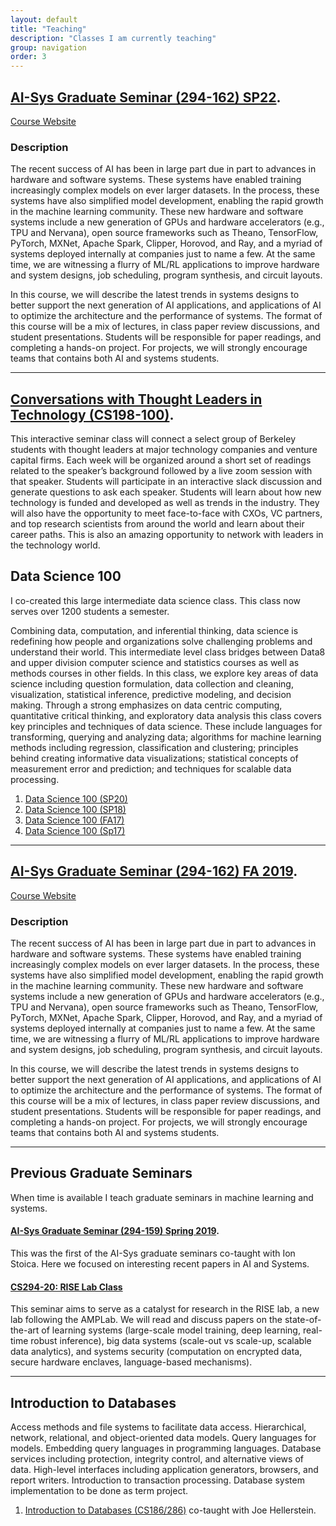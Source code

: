 ```yaml
---
layout: default
title: "Teaching"
description: "Classes I am currently teaching"
group: navigation
order: 3
---
```



## [AI-Sys Graduate Seminar (294-162) SP22](https://ucbrise.github.io/cs294-ai-sys-sp22/). 

[Course Website](https://ucbrise.github.io/cs294-ai-sys-sp22/)


### Description

The recent success of AI has been in large part due in part to advances in hardware and software systems. These systems have enabled training increasingly complex models on ever larger datasets. In the process, these systems have also simplified model development, enabling the rapid growth in the machine learning community. These new hardware and software systems include a new generation of GPUs and hardware accelerators (e.g., TPU and Nervana), open source frameworks such as Theano, TensorFlow, PyTorch, MXNet, Apache Spark, Clipper, Horovod, and Ray, and a myriad of systems deployed internally at companies just to name a few. At the same time, we are witnessing a flurry of ML/RL applications to improve hardware and system designs, job scheduling, program synthesis, and circuit layouts.

In this course, we will describe the latest trends in systems designs to better support the next generation of AI applications, and applications of AI to optimize the architecture and the performance of systems. The format of this course will be a mix of lectures, in class paper review discussions, and student presentations. Students will be responsible for paper readings, and completing a hands-on project. For projects, we will strongly encourage teams that contains both AI and systems students.

---


## [Conversations with Thought Leaders in Technology (CS198-100)](https://ucbrise.github.io/thought-leaders-fa20/). 

This interactive seminar class will connect a select group of Berkeley students with thought leaders at major technology companies and venture capital firms. Each week will be organized around a short set of readings related to the speaker’s background followed by a live zoom session with that speaker. Students will participate in an interactive slack discussion and generate questions to ask each speaker. Students will learn about how new technology is funded and developed as well as trends in the industry. They will also have the opportunity to meet face-to-face with CXOs, VC partners, and top research scientists from around the world and learn about their career paths. This is also an amazing opportunity to network with leaders in the technology world.





## Data Science 100

I co-created this large intermediate data science class. This class now serves over 1200 students a semester.

Combining data, computation, and inferential thinking, data science is redefining how people and organizations solve challenging problems and understand their world. This intermediate level class bridges between Data8 and upper division computer science and statistics courses as well as methods courses in other fields. In this class, we explore key areas of data science including question formulation, data collection and cleaning, visualization, statistical inference, predictive modeling, and decision making.​ Through a strong emphasizes on data centric computing, quantitative critical thinking, and exploratory data analysis this class covers key principles and techniques of data science. These include languages for transforming, querying and analyzing data; algorithms for machine learning methods including regression, classification and clustering; principles behind creating informative data visualizations; statistical concepts of measurement error and prediction; and techniques for scalable data processing.

<!-- 
If you are having issues enrolling please contact <a href="mailto:csconners@cs.berkeley.edu?subject=[DS100 Enrollment]">Cindy Conners</a> who is graciously managing enrollment. -->


1. [Data Science 100 (SP20)](http://www.ds100.org/sp20/)
1. [Data Science 100 (SP18)](http://www.ds100.org/sp18/)
1. [Data Science 100 (FA17)](http://www.ds100.org/fa17/)
1. [Data Science 100 (Sp17)](http://www.ds100.org/sp17/) 


---



## [AI-Sys Graduate Seminar (294-162) FA 2019](https://ucbrise.github.io/cs294-ai-sys-fa19/). 

[Course Website](https://ucbrise.github.io/cs294-ai-sys-fa19/)


### Description

The recent success of AI has been in large part due in part to advances in hardware and software systems. These systems have enabled training increasingly complex models on ever larger datasets. In the process, these systems have also simplified model development, enabling the rapid growth in the machine learning community. These new hardware and software systems include a new generation of GPUs and hardware accelerators (e.g., TPU and Nervana), open source frameworks such as Theano, TensorFlow, PyTorch, MXNet, Apache Spark, Clipper, Horovod, and Ray, and a myriad of systems deployed internally at companies just to name a few. At the same time, we are witnessing a flurry of ML/RL applications to improve hardware and system designs, job scheduling, program synthesis, and circuit layouts.

In this course, we will describe the latest trends in systems designs to better support the next generation of AI applications, and applications of AI to optimize the architecture and the performance of systems. The format of this course will be a mix of lectures, in class paper review discussions, and student presentations. Students will be responsible for paper readings, and completing a hands-on project. For projects, we will strongly encourage teams that contains both AI and systems students.


---

## Previous Graduate Seminars

When time is available I teach graduate seminars in machine learning and systems.  

#### [AI-Sys Graduate Seminar (294-159) Spring 2019](https://ucbrise.github.io/cs294-ai-sys-sp19/). 

This was the first of the AI-Sys graduate seminars co-taught with Ion Stoica.  Here we focused on interesting recent papers in AI and Systems. 


####  [CS294-20: RISE Lab Class](https://ucbrise.github.io/cs294-rise-fa16) 

This seminar aims to serve as a catalyst for research in the RISE lab, a new lab following the AMPLab. We will read and discuss papers on the state-of-the-art of learning systems (large-scale model training, deep learning, real-time robust inference), big data systems (scale-out vs scale-up, scalable data analytics), and systems security (computation on encrypted data, secure hardware enclaves, language-based mechanisms). 


---



## Introduction to Databases

Access methods and file systems to facilitate data access. Hierarchical, network, relational, and object-oriented data models. Query languages for models. Embedding query languages in programming languages. Database services including protection, integrity control, and alternative views of data. High-level interfaces including application generators, browsers, and report writers. Introduction to transaction processing. Database system implementation to be done as term project.

1. <a href="https://sites.google.com/site/cs186spring2016/">Introduction to Databases (CS186/286)</a> co-taught with Joe Hellerstein.

